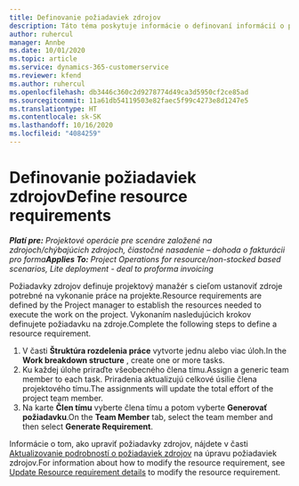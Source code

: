 ```yaml
---
title: Definovanie požiadaviek zdrojov
description: Táto téma poskytuje informácie o definovaní informácií o požiadavkách zdrojov.
author: ruhercul
manager: Annbe
ms.date: 10/01/2020
ms.topic: article
ms.service: dynamics-365-customerservice
ms.reviewer: kfend
ms.author: ruhercul
ms.openlocfilehash: db3446c360c2d9278774d49ca3d5950cf2ce85ad
ms.sourcegitcommit: 11a61db54119503e82faec5f99c4273e8d1247e5
ms.translationtype: HT
ms.contentlocale: sk-SK
ms.lasthandoff: 10/16/2020
ms.locfileid: "4084259"
---
```

# <a name="define-resource-requirements"></a><span data-ttu-id="4f0a0-103">Definovanie požiadaviek zdrojov</span><span class="sxs-lookup"><span data-stu-id="4f0a0-103">Define resource requirements</span></span>

<span data-ttu-id="4f0a0-104">_**Platí pre:** Projektové operácie pre scenáre založené na zdrojoch/chýbajúcich zdrojoch, čiastočné nasadenie – dohoda o fakturácii pro forma_</span><span class="sxs-lookup"><span data-stu-id="4f0a0-104">_**Applies To:** Project Operations for resource/non-stocked based scenarios, Lite deployment - deal to proforma invoicing_</span></span>

<span data-ttu-id="4f0a0-105">Požiadavky zdrojov definuje projektový manažér s cieľom ustanoviť zdroje potrebné na vykonanie práce na projekte.</span><span class="sxs-lookup"><span data-stu-id="4f0a0-105">Resource requirements are defined by the Project manager to establish the resources needed to execute the work on the project.</span></span> <span data-ttu-id="4f0a0-106">Vykonaním nasledujúcich krokov definujete požiadavku na zdroje.</span><span class="sxs-lookup"><span data-stu-id="4f0a0-106">Complete the following steps to define a resource requirement.</span></span>

1.  <span data-ttu-id="4f0a0-107">V časti **Štruktúra rozdelenia práce** vytvorte jednu alebo viac úloh.</span><span class="sxs-lookup"><span data-stu-id="4f0a0-107">In the **Work breakdown structure** , create one or more tasks.</span></span>
2.  <span data-ttu-id="4f0a0-108">Ku každej úlohe priraďte všeobecného člena tímu.</span><span class="sxs-lookup"><span data-stu-id="4f0a0-108">Assign a generic team member to each task.</span></span> <span data-ttu-id="4f0a0-109">Priradenia aktualizujú celkové úsilie člena projektového tímu.</span><span class="sxs-lookup"><span data-stu-id="4f0a0-109">The assignments will update the total effort of the project team member.</span></span>
3.  <span data-ttu-id="4f0a0-110">Na karte **Člen tímu** vyberte člena tímu a potom vyberte **Generovať požiadavku**.</span><span class="sxs-lookup"><span data-stu-id="4f0a0-110">On the **Team Member** tab, select the team member and then select **Generate Requirement**.</span></span>

<span data-ttu-id="4f0a0-111">Informácie o tom, ako upraviť požiadavky zdrojov, nájdete v časti [Aktualizovanie podrobností o požiadaviek zdrojov](define-resource-requirements.md) na úpravu požiadaviek zdrojov.</span><span class="sxs-lookup"><span data-stu-id="4f0a0-111">For information about how to modify the resource requirement, see [Update Resource requirement details](define-resource-requirements.md) to modify the resource requirement.</span></span>